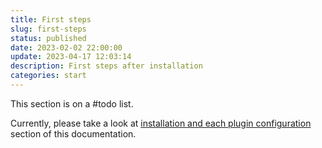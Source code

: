 ```yaml
---
title: First steps
slug: first-steps
status: published
date: 2023-02-02 22:00:00
update: 2023-04-17 12:03:14
description: First steps after installation
categories: start
---
```


This section is on a #todo list.

Currently, please take a look at [installation and each plugin configuration](../02_setup/01_installation.md) section of this documentation.
